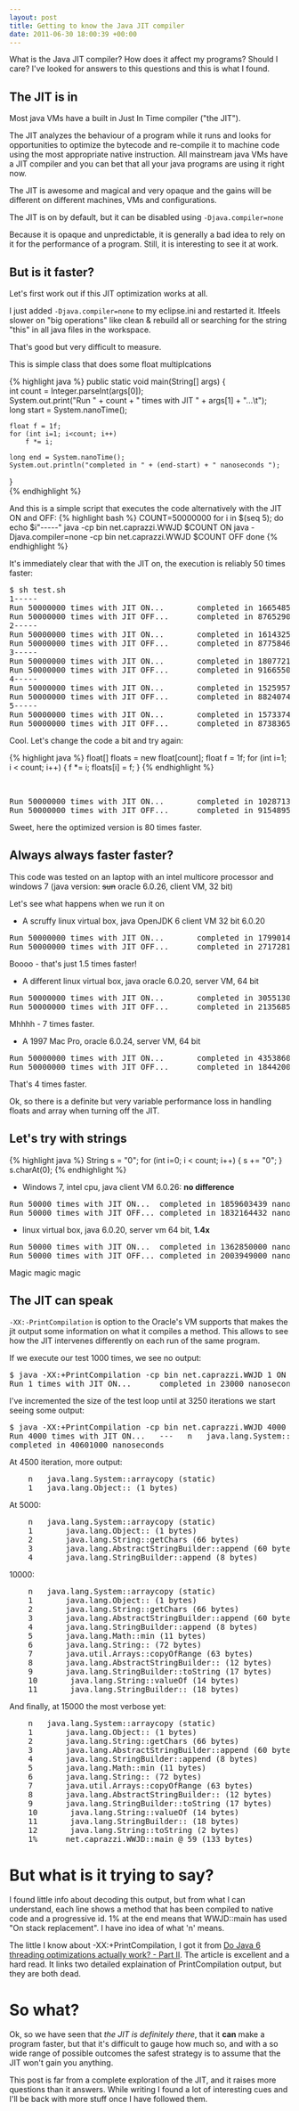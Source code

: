 ```yaml
---
layout: post
title: Getting to know the Java JIT compiler
date: 2011-06-30 18:00:39 +00:00
---
```


What is the Java JIT compiler? How does it affect my programs? Should I care?
I've looked for answers to this questions and this is what I found.

## The JIT is in

Most java VMs have a built in Just In Time compiler ("the JIT").

The JIT analyzes the behaviour of a program while it runs and looks for 
opportunities to optimize the bytecode and re-compile it to machine code using 
the most appropriate native instruction. All mainstream java VMs have a JIT 
compiler and you can bet that all your java programs are using it right now.

The JIT is awesome and magical and very opaque and the gains will be different 
on different machines, VMs and configurations. 

The JIT is on by default, but it can be disabled using ``-Djava.compiler=none``

Because it is opaque and unpredictable, it is generally a bad idea to rely on 
it for the performance of a program. Still, it is interesting to see it at work.

## But is it faster?

Let's first work out if this JIT optimization works at all.

I just added ``-Djava.compiler=none`` to my eclipse.ini and restarted it. Itfeels slower on "big operations" like clean & rebuild all or searching for the string "this" in all java files in the workspace. 

That's good but very difficult to measure.

This is simple class that does some float multiplcations

{% highlight java %}
public static void main(String[] args) {		
	int  count = Integer.parseInt(args[0]);		
	System.out.print("Run " + count + " times with JIT " + args[1] + "...\t");		
	long start = System.nanoTime();
	
	float f = 1f;
	for (int i=1; i<count; i++)
		f *= i;
	
	long end = System.nanoTime();										
	System.out.println("completed in " + (end-start) + " nanoseconds ");		
}	
{% endhighlight %}

And this is a simple script that executes the code alternatively with the JIT ON and OFF:
{% highlight bash %}
COUNT=50000000
for i in $(seq 5); do
	echo $i"-----"
	java -cp bin net.caprazzi.WWJD $COUNT ON
	java -Djava.compiler=none -cp bin net.caprazzi.WWJD $COUNT OFF
done
{% endhighlight %}

It's immediately clear that with the JIT on, the execution is reliably 50 times faster: 
<pre class="terminal">
$ sh test.sh
1-----
Run 50000000 times with JIT ON...       completed in 166548543 nanoseconds
Run 50000000 times with JIT OFF...      completed in 8765290860 nanoseconds
2-----
Run 50000000 times with JIT ON...       completed in 161432520 nanoseconds
Run 50000000 times with JIT OFF...      completed in 8775846265 nanoseconds
3-----
Run 50000000 times with JIT ON...       completed in 180772121 nanoseconds
Run 50000000 times with JIT OFF...      completed in 9166550254 nanoseconds
4-----
Run 50000000 times with JIT ON...       completed in 152595716 nanoseconds
Run 50000000 times with JIT OFF...      completed in 8824074862 nanoseconds
5-----
Run 50000000 times with JIT ON...       completed in 157337479 nanoseconds
Run 50000000 times with JIT OFF...      completed in 8738365122 nanoseconds
</pre>

Cool. Let's change the code a bit and try again:

{% highlight java %}
float[] floats = new float[count];
float f = 1f;
for (int i=1; i < count; i++) {
	f *= i;
	floats[i] = f;
}
{% endhighlight %}

<br/>

<pre class="terminal">
Run 50000000 times with JIT ON...       completed in 102871363 nanoseconds
Run 50000000 times with JIT OFF...      completed in 9154895167 nanoseconds
</pre>

Sweet, here the optimized version is 80 times faster.

## Always always faster faster?

This code was tested on an laptop with an intel multicore processor and
windows 7 (java version: <s>sun</s> oracle 6.0.26, client VM, 32 bit)

Let's see what happens when we run it on

* A scruffy linux virtual box, java OpenJDK 6 client VM 32 bit 6.0.20

<pre class="terminal">
Run 50000000 times with JIT ON...       completed in 17990143548 nanoseconds
Run 50000000 times with JIT OFF...      completed in 27172812381 nanoseconds
</pre>
Boooo - that's just 1.5 times faster! 

* A different linux virtual box, java oracle 6.0.20, server VM, 64 bit

<pre class="terminal">
Run 50000000 times with JIT ON...       completed in 305513000 nanoseconds
Run 50000000 times with JIT OFF...      completed in 2135685000 nanoseconds
</pre>

Mhhhh - 7 times faster.

* A 1997 Mac Pro, oracle 6.0.24, server VM, 64 bit

<pre class="terminal">
Run 50000000 times with JIT ON...       completed in 435386000 nanoseconds
Run 50000000 times with JIT OFF...      completed in 1844200000 nanoseconds	
</pre>

That's 4 times faster.

Ok, so there is a definite but very variable performance loss in handling floats and array when turning off the JIT.

## Let's try with strings

{% highlight java %}
String s = "0";
for (int i=0; i < count; i++) {
	s += "0";
}
s.charAt(0);
{% endhighlight %}

* Windows 7, intel cpu, java client VM 6.0.26: **no difference**

<pre class="terminal">
Run 50000 times with JIT ON...  completed in 1859603439 nanoseconds
Run 50000 times with JIT OFF... completed in 1832164432 nanoseconds
</pre>

* linux virtual box, java 6.0.20, server vm 64 bit, **1.4x**

<pre class="terminal">
Run 50000 times with JIT ON...  completed in 1362850000 nanoseconds
Run 50000 times with JIT OFF... completed in 2003949000 nanoseconds
</pre>

Magic magic magic

## The JIT can speak

``-XX:-PrintCompilation`` is option to the Oracle's VM supports that makes the jit output some information on what it compiles a method. This allows to see how the JIT intervenes differently on each run of the same program.

If we execute our test 1000 times, we see no output:
<pre class="terminal">
$ java -XX:+PrintCompilation -cp bin net.caprazzi.WWJD 1 ON
Run 1 times with JIT ON...      completed in 23000 nanoseconds	
</pre>

I've incremented the size of the test loop until at 3250 iterations we start seeing some output:
<pre class="terminal">
$ java -XX:+PrintCompilation -cp bin net.caprazzi.WWJD 4000 ON
Run 4000 times with JIT ON...   ---   n   java.lang.System::arraycopy (static)
completed in 40601000 nanoseconds
</pre>

At 4500 iteration, more output:
<pre class="terminal">
	n   java.lang.System::arraycopy (static)
    1	java.lang.Object::<init> (1 bytes)
</pre>

At 5000:

<pre class="terminal">
	n   java.lang.System::arraycopy (static)
	1       java.lang.Object::<init> (1 bytes)
	2       java.lang.String::getChars (66 bytes)
	3       java.lang.AbstractStringBuilder::append (60 bytes)
	4       java.lang.StringBuilder::append (8 bytes)
</pre>

10000:

<pre class="terminal">
	n   java.lang.System::arraycopy (static)
	1       java.lang.Object::<init> (1 bytes)
	2       java.lang.String::getChars (66 bytes)
	3       java.lang.AbstractStringBuilder::append (60 bytes)
	4       java.lang.StringBuilder::append (8 bytes)
	5       java.lang.Math::min (11 bytes)
	6       java.lang.String::<init> (72 bytes)
	7       java.util.Arrays::copyOfRange (63 bytes)
	8       java.lang.AbstractStringBuilder::<init> (12 bytes)
	9       java.lang.StringBuilder::toString (17 bytes)
	10       java.lang.String::valueOf (14 bytes)
	11       java.lang.StringBuilder::<init> (18 bytes)
</pre>

And finally, at 15000 the most verbose yet:

<pre class="terminal">
	n   java.lang.System::arraycopy (static)
	1       java.lang.Object::<init> (1 bytes)
	2       java.lang.String::getChars (66 bytes)
	3       java.lang.AbstractStringBuilder::append (60 bytes)
	4       java.lang.StringBuilder::append (8 bytes)
	5       java.lang.Math::min (11 bytes)
	6       java.lang.String::<init> (72 bytes)
	7       java.util.Arrays::copyOfRange (63 bytes)
	8       java.lang.AbstractStringBuilder::<init> (12 bytes)
	9       java.lang.StringBuilder::toString (17 bytes)
	10       java.lang.String::valueOf (14 bytes)
	11       java.lang.StringBuilder::<init> (18 bytes)
	12       java.lang.String::toString (2 bytes)
	1%      net.caprazzi.WWJD::main @ 59 (133 bytes)
</pre>

# But what is it trying to say?

I found little info about decoding this output, but from what  I can 
understand, each line shows a  method that has been compiled to native code and 
a progressive id. 1% at the end means that WWJD::main has used "On stack 
replacement". I have ino idea of what 'n' means.

The little I know about -XX:+PrintCompilation, I got it from [Do Java 6 
threading optimizations actually work? - Part 
II](http://www.infoq.com/articles/java-threading-optimizations-p2). The article 
is excellent and a hard read. It links two detailed explaination of 
PrintCompilation output, but they are both dead.

# So what?

Ok, so we have seen that *the JIT is definitely there*, that it **can** make a 
program faster, but that it's difficult to gauge how much so, and with a so wide range of possible outcomes the safest strategy is to assume that the JIT won't gain you anything.

This post is far from a complete exploration of the JIT, and it raises more 
questions than it answers. While writing I found a lot of interesting cues and 
I'll be back with more stuff once I have followed them.








